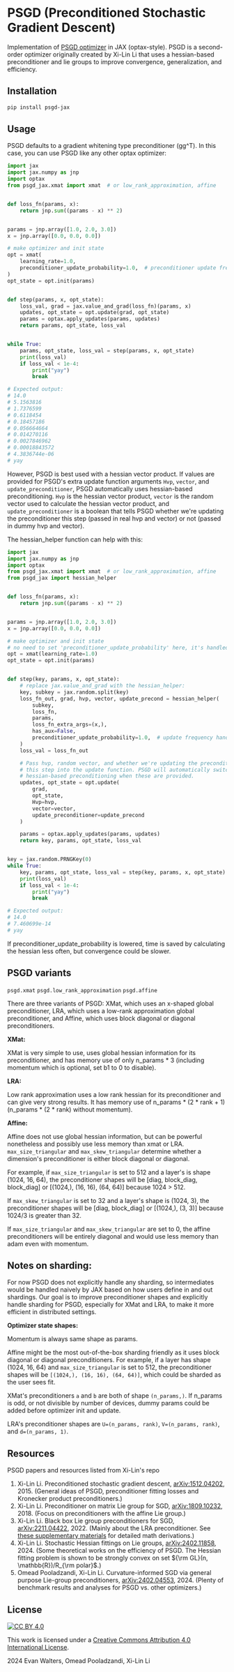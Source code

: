 # PSGD (Preconditioned Stochastic Gradient Descent)

Implementation of [PSGD optimizer](https://github.com/lixilinx/psgd_torch) in JAX (optax-style). 
PSGD is a second-order optimizer originally created by Xi-Lin Li that uses a hessian-based 
preconditioner and lie groups to improve convergence, generalization, and efficiency.


## Installation

```bash
pip install psgd-jax
```

## Usage

PSGD defaults to a gradient whitening type preconditioner (gg^T). In this case, you can use PSGD 
like any other optax optimizer:

```python
import jax
import jax.numpy as jnp
import optax
from psgd_jax.xmat import xmat  # or low_rank_approximation, affine


def loss_fn(params, x):
    return jnp.sum((params - x) ** 2)


params = jnp.array([1.0, 2.0, 3.0])
x = jnp.array([0.0, 0.0, 0.0])

# make optimizer and init state
opt = xmat(
    learning_rate=1.0,
    preconditioner_update_probability=1.0,  # preconditioner update frequency
)
opt_state = opt.init(params)


def step(params, x, opt_state):
    loss_val, grad = jax.value_and_grad(loss_fn)(params, x)
    updates, opt_state = opt.update(grad, opt_state)
    params = optax.apply_updates(params, updates)
    return params, opt_state, loss_val


while True:
    params, opt_state, loss_val = step(params, x, opt_state)
    print(loss_val)
    if loss_val < 1e-4:
        print("yay")
        break

# Expected output:
# 14.0
# 5.1563816
# 1.7376599
# 0.6118454
# 0.18457186
# 0.056664664
# 0.014270116
# 0.0027846962
# 0.00018843572
# 4.3836744e-06
# yay
```

However, PSGD is best used with a hessian vector product. If values are provided for PSGD's extra 
update function arguments `Hvp`, `vector`, and `update_preconditioner`, PSGD automatically 
uses hessian-based preconditioning. `Hvp` is the hessian vector product, `vector` is the random 
vector used to calculate the hessian vector product, and `update_preconditioner` is a boolean 
that tells PSGD whether we're updating the preconditioner this step (passed in real hvp and 
vector) or not (passed in dummy hvp and vector).

The hessian_helper function can help with this:

```python
import jax
import jax.numpy as jnp
import optax
from psgd_jax.xmat import xmat  # or low_rank_approximation, affine
from psgd_jax import hessian_helper


def loss_fn(params, x):
    return jnp.sum((params - x) ** 2)


params = jnp.array([1.0, 2.0, 3.0])
x = jnp.array([0.0, 0.0, 0.0])

# make optimizer and init state
# no need to set 'preconditioner_update_probability' here, it's handled by hessian_helper
opt = xmat(learning_rate=1.0)
opt_state = opt.init(params)


def step(key, params, x, opt_state):
    # replace jax.value_and_grad with the hessian_helper:
    key, subkey = jax.random.split(key)
    loss_fn_out, grad, hvp, vector, update_precond = hessian_helper(
        subkey,
        loss_fn,
        params,
        loss_fn_extra_args=(x,),
        has_aux=False,
        preconditioner_update_probability=1.0,  # update frequency handled in hessian_helper
    )
    loss_val = loss_fn_out

    # Pass hvp, random vector, and whether we're updating the preconditioner 
    # this step into the update function. PSGD will automatically switch to 
    # hessian-based preconditioning when these are provided.
    updates, opt_state = opt.update(
        grad,
        opt_state,
        Hvp=hvp,
        vector=vector,
        update_preconditioner=update_precond
    )

    params = optax.apply_updates(params, updates)
    return key, params, opt_state, loss_val


key = jax.random.PRNGKey(0)
while True:
    key, params, opt_state, loss_val = step(key, params, x, opt_state)
    print(loss_val)
    if loss_val < 1e-4:
        print("yay")
        break

# Expected output:
# 14.0
# 7.460699e-14
# yay
```

If preconditioner_update_probability is lowered, time is saved by calculating the hessian less 
often, but convergence could be slower.

## PSGD variants

`psgd.xmat` `psgd.low_rank_approximation` `psgd.affine`

There are three variants of PSGD: XMat, which uses an x-shaped global preconditioner, LRA, which 
uses a low-rank approximation global preconditioner, and Affine, which uses block diagonal or 
diagonal preconditioners.

**XMat:**

XMat is very simple to use, uses global hessian information for its preconditioner, and has 
memory use of only n_params * 3 (including momentum which is optional, set b1 to 0 to disable).

**LRA:**

Low rank approximation uses a low rank hessian for its preconditioner and can give very strong 
results. It has memory use of n_params * (2 * rank + 1) (n_params * (2 * rank) without momentum).

**Affine:**

Affine does not use global hessian information, but can be powerful nonetheless and possibly use 
less memory than xmat or LRA. `max_size_triangular` and `max_skew_triangular` determine whether 
a dimension's preconditioner is either block diagonal or diagonal.

For example, if `max_size_triangular` is set to 512 and a layer's is shape (1024, 16, 64), the 
preconditioner shapes will be [diag, block_diag, block_diag] or [(1024,), (16, 16), (64, 64)] 
because 1024 > 512.

If `max_skew_triangular` is set to 32 and a layer's shape is (1024, 3), 
the preconditioner shapes will be [diag, block_diag] or [(1024,), (3, 3)] because 1024/3 is 
greater than 32.

If `max_size_triangular` and `max_skew_triangular` are set to 0, the affine preconditioners
will be entirely diagonal and would use less memory than adam even with momentum.


## Notes on sharding:

For now PSGD does not explicitly handle any sharding, so intermediates would be handled naively by 
JAX based on how users define in and out shardings. Our goal is to improve preconditioner shapes 
and explicitly handle sharding for PSGD, especially for XMat and LRA, to make it more efficient
in distributed settings.

**Optimizer state shapes:**

Momentum is always same shape as params.

Affine might be the most out-of-the-box sharding friendly as it uses block diagonal or diagonal 
preconditioners. For example, if a layer has shape (1024, 16, 64) and `max_size_triangular` is set 
to 512, the preconditioner shapes will be `[(1024,), (16, 16), (64, 64)]`, which could be sharded as 
the user sees fit.

XMat's preconditioners `a` and `b` are both of shape `(n_params,)`. If n_params is odd, or not divisible 
by number of devices, dummy params could be added before optimizer init and update.

LRA's preconditioner shapes are `U=(n_params, rank)`, `V=(n_params, rank)`, and `d=(n_params, 1)`.


## Resources

PSGD papers and resources listed from Xi-Lin's repo

1) Xi-Lin Li. Preconditioned stochastic gradient descent, [arXiv:1512.04202](https://arxiv.org/abs/1512.04202), 2015. (General ideas of PSGD, preconditioner fitting losses and Kronecker product preconditioners.)
2) Xi-Lin Li. Preconditioner on matrix Lie group for SGD, [arXiv:1809.10232](https://arxiv.org/abs/1809.10232), 2018. (Focus on preconditioners with the affine Lie group.)
3) Xi-Lin Li. Black box Lie group preconditioners for SGD, [arXiv:2211.04422](https://arxiv.org/abs/2211.04422), 2022. (Mainly about the LRA preconditioner. See [these supplementary materials](https://drive.google.com/file/d/1CTNx1q67_py87jn-0OI-vSLcsM1K7VsM/view) for detailed math derivations.)
4) Xi-Lin Li. Stochastic Hessian fittings on Lie groups, [arXiv:2402.11858](https://arxiv.org/abs/2402.11858), 2024. (Some theoretical works on the efficiency of PSGD. The Hessian fitting problem is shown to be strongly convex on set ${\rm GL}(n, \mathbb{R})/R_{\rm polar}$.)
5) Omead Pooladzandi, Xi-Lin Li. Curvature-informed SGD via general purpose Lie-group preconditioners, [arXiv:2402.04553](https://arxiv.org/abs/2402.04553), 2024. (Plenty of benchmark results and analyses for PSGD vs. other optimizers.)


## License

[![CC BY 4.0][cc-by-image]][cc-by]

This work is licensed under a [Creative Commons Attribution 4.0 International License][cc-by].

2024 Evan Walters, Omead Pooladzandi, Xi-Lin Li


[cc-by]: http://creativecommons.org/licenses/by/4.0/
[cc-by-image]: https://licensebuttons.net/l/by/4.0/88x31.png
[cc-by-shield]: https://img.shields.io/badge/License-CC%20BY%204.0-lightgrey.svg
